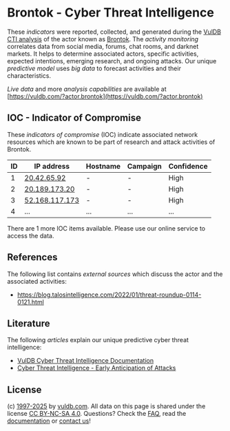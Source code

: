 # Brontok - Cyber Threat Intelligence

These _indicators_ were reported, collected, and generated during the [VulDB CTI analysis](https://vuldb.com/?kb.cti) of the actor known as [Brontok](https://vuldb.com/?actor.brontok). The _activity monitoring_ correlates data from social media, forums, chat rooms, and darknet markets. It helps to determine associated actors, specific activities, expected intentions, emerging research, and ongoing attacks. Our unique _predictive model_ uses _big data_ to forecast activities and their characteristics.

_Live data_ and more _analysis capabilities_ are available at [https://vuldb.com/?actor.brontok](https://vuldb.com/?actor.brontok)

## IOC - Indicator of Compromise

These _indicators of compromise_ (IOC) indicate associated network resources which are known to be part of research and attack activities of Brontok.

ID | IP address | Hostname | Campaign | Confidence
-- | ---------- | -------- | -------- | ----------
1 | [20.42.65.92](https://vuldb.com/?ip.20.42.65.92) | - | - | High
2 | [20.189.173.20](https://vuldb.com/?ip.20.189.173.20) | - | - | High
3 | [52.168.117.173](https://vuldb.com/?ip.52.168.117.173) | - | - | High
4 | ... | ... | ... | ...

There are 1 more IOC items available. Please use our online service to access the data.

## References

The following list contains _external sources_ which discuss the actor and the associated activities:

* https://blog.talosintelligence.com/2022/01/threat-roundup-0114-0121.html

## Literature

The following _articles_ explain our unique predictive cyber threat intelligence:

* [VulDB Cyber Threat Intelligence Documentation](https://vuldb.com/?kb.cti)
* [Cyber Threat Intelligence - Early Anticipation of Attacks](https://www.scip.ch/en/?labs.20201022)

## License

(c) [1997-2025](https://vuldb.com/?kb.changelog) by [vuldb.com](https://vuldb.com/?kb.about). All data on this page is shared under the license [CC BY-NC-SA 4.0](https://creativecommons.org/licenses/by-nc-sa/4.0/). Questions? Check the [FAQ](https://vuldb.com/?kb.faq), read the [documentation](https://vuldb.com/?kb) or [contact us](https://vuldb.com/?contact)!
